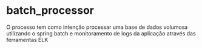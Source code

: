 # batch_processor
O processo tem como intenção processar uma base de dados volumosa utilizando o spring batch e monitoramento de logs da aplicação através  das ferramentas ELK
